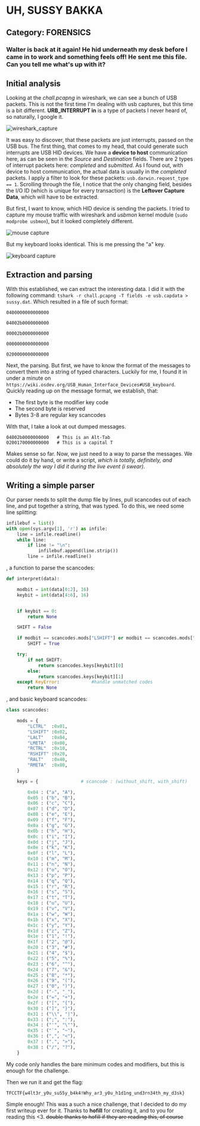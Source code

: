 # UH, SUSSY BAKKA
## Category: FORENSICS
### Walter is back at it again! He hid underneath my desk before I came in to work and something feels off! He sent me this file. Can you tell me what's up with it?

## Initial analysis

Looking at the _chall.pcapng_ in wireshark, we can see a bunch of USB packets. This is not the first time I'm dealing with usb captures, but this time is a bit different. **URB_INTERRUPT in** is a type of packets I never heard of, so naturally, I google it.

![wireshark_capture](res/cap.png)

It was easy to discover, that these packets are just interrupts, passed on the USB bus. The first thing, that comes to my head, that could generate such interrupts are USB HID devices. We have a **device to host** communication here, as can be seen in the _Source_ and _Destination_ fields.
There are 2 types of interrupt packets here: _completed_ and _submitted_. As I found out, with device to host communication, the actual data is usually in the _completed_ packets. I apply a filter to look for these packets: `usb.darwin.request_type == 1`.
Scrolling through the file, I notice that the only changing field, besides the I/O ID (which is unique for every transaction) is the **Leftover Capture Data**, which will have to be extracted.

But first, I want to know, which HID device is sending the packets. I tried to capture my mouse traffic with wireshark and _usbmon_ kernel module (`sudo modprobe usbmon`), but it looked completely different.

![mouse capture](res/mousecap.png)

But my keyboard looks identical. This is me pressing the "a" key.

![keyboard capture](res/keyboardcap.png)

## Extraction and parsing

With this established, we can extract the interesting data. I did it with the following command: `tshark -r chall.pcapng -T fields -e usb.capdata > sussy.dat`. Which resulted in a file of such format:
```
0400000000000000

04002b0000000000

00002b0000000000

0000000000000000

0200000000000000
```

Next, the parsing. But first, we have to know the format of the messages to convert them into a string of typed characters.
Luckily for me, I found it in under a minute on `https://wiki.osdev.org/USB_Human_Interface_Devices#USB_keyboard`.
Quickly reading up on the message format, we establish, that:
* The first byte is the modifier key code
* The second byte is reserved
* Bytes 3-8 are regular key scancodes

With that, I take a look at out dumped messages.
```
04002b0000000000   # This is an Alt-Tab
0200170000000000   # This is a capital T
```
Makes sense so far. Now, we just need to a way to parse the messages. We could do it by hand, or write a script, _which is totally, definitely, and absolutely the way I did it during the live event (i swear)_.

## Writing a simple parser

Our parser needs to split the dump file by lines, pull scancodes out of each line, and put together a string, that was typed. To do this, we need some line splitting:
```python
infilebuf = list()
with open(sys.argv[1], 'r') as infile:
    line = infile.readline()
    while line:
        if line != "\n":
            infilebuf.append(line.strip())
        line = infile.readline()
```
, a function to parse the scancodes:
```python
def interpret(data):

    modbit = int(data[0:2], 16)
    keybit = int(data[4:6], 16)


    if keybit == 0:
        return None

    SHIFT = False

    if modbit == scancodes.mods["LSHIFT"] or modbit == scancodes.mods["RSHIFT"]:         #test if shift is on
        SHIFT = True

    try:
        if not SHIFT:
            return scancodes.keys[keybit][0]
        else:
            return scancodes.keys[keybit][1]
    except KeyError:            #handle unmatched codes
        return None
```
, and basic keyboard scancodes:
```python
class scancodes:

    mods = {
        "LCTRL"  :0x01,
        "LSHIFT" :0x02,
        "LALT"   :0x04,
        "LMETA"  :0x08,
        "RCTRL"  :0x10,
        "RSHIFT" :0x20,
        "RALT"   :0x40,
        "RMETA"  :0x80,
    }

    keys = {                # scancode : (without_shift, with_shift)

        0x04 : ("a", "A"),
        0x05 : ("b", "B"),
        0x06 : ("c", "C"),
        0x07 : ("d", "D"),
        0x08 : ("e", "E"),
        0x09 : ("f", "F"),
        0x0a : ("g", "G"),
        0x0b : ("h", "H"),
        0x0c : ("i", "I"),
        0x0d : ("j", "J"),
        0x0e : ("k", "K"),
        0x0f : ("l", "L"),
        0x10 : ("m", "M"),
        0x11 : ("n", "N"),
        0x12 : ("o", "O"),
        0x13 : ("p", "P"),
        0x14 : ("q", "Q"),
        0x15 : ("r", "R"),
        0x16 : ("s", "S"),
        0x17 : ("t", "T"),
        0x18 : ("u", "U"),
        0x19 : ("v", "V"),
        0x1a : ("w", "W"),
        0x1b : ("x", "X"),
        0x1c : ("y", "Y"),
        0x1d : ("z", "Z"),
        0x1e : ("1", "!"),
        0x1f : ("2", "@"),
        0x20 : ("3", "#"),
        0x21 : ("4", "$"),
        0x22 : ("5", "%"),
        0x23 : ("6", "^"),
        0x24 : ("7", "&"),
        0x25 : ("8", "*"),
        0x26 : ("9", "("),
        0x27 : ("0", ")"),
        0x2d : ("-", "_"),
        0x2e : ("=", "+"),
        0x2f : ("[", "{"),
        0x30 : ("]", "}"),
        0x31 : ("\\", "|"),
        0x33 : (";", ":"),
        0x34 : ("'", "\""),
        0x35 : ("`", "~"),
        0x36 : (",", "<"),
        0x37 : (".", ">"),
        0x38 : ("/", "?"),
    }
```
My code only handles the bare minimum codes and modifiers, but this is enough for the challenge.

Then we run it and get the flag:
```[remi@station sussy]$ ./kparser.py sussy.dat 
TFCCTF{w4lt3r_y0u_su55y_b4k4!Why_ar3_y0u_h1d1ng_und3rn34th_my_d3sk}
```

Simple enough! This was a such a nice challenge, that I decided to do my first writeup ever for it. Thanks to **hofill** for creating it, and to you for reading this <3. ~~double thanks to hofill if they are reading this, of course~~
